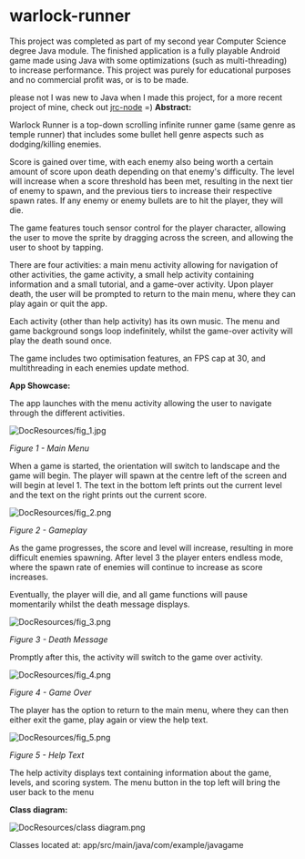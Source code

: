 # warlock-runner
This project was completed as part of my second year Computer Science degree Java module. The finished application is a fully playable Android game made using Java with some optimizations (such as multi-threading) to increase performance. This project was purely for educational purposes and no commercial profit was, or is to be made.

please not I was new to Java when I made this project, for a more recent project of mine, check out [jrc-node](https://github.com/jounaidr/jrc-node) =)
**Abstract:**

Warlock Runner is a top-down scrolling infinite runner game (same genre as temple runner) that includes some bullet hell genre aspects such as dodging/killing enemies.

Score is gained over time, with each enemy also being worth a certain amount of score upon death depending on that enemy&#39;s difficulty. The level will increase when a score threshold has been met, resulting in the next tier of enemy to spawn, and the previous tiers to increase their respective spawn rates. If any enemy or enemy bullets are to hit the player, they will die.

The game features touch sensor control for the player character, allowing the user to move the sprite by dragging across the screen, and allowing the user to shoot by tapping.

There are four activities: a main menu activity allowing for navigation of other activities, the game activity, a small help activity containing information and a small tutorial, and a game-over activity. Upon player death, the user will be prompted to return to the main menu, where they can play again or quit the app.

Each activity (other than help activity) has its own music. The menu and game background songs loop indefinitely, whilst the game-over activity will play the death sound once.

The game includes two optimisation features, an FPS cap at 30, and multithreading in each enemies update method.

**App Showcase:**

The app launches with the menu activity allowing the user to navigate through the different activities.

![DocResources/fig_1.jpg](https://github.com/jounaidr/warlock-runner/blob/master/DocResources/fig_1.jpg)

_Figure 1 - Main Menu_

When a game is started, the orientation will switch to landscape and the game will begin. The player will spawn at the centre left of the screen and will begin at level 1. The text in the bottom left prints out the current level and the text on the right prints out the current score.

![DocResources/fig_2.png](https://github.com/jounaidr/warlock-runner/blob/master/DocResources/fig_2.png)

_Figure 2 - Gameplay_

As the game progresses, the score and level will increase, resulting in more difficult enemies spawning. After level 3 the player enters endless mode, where the spawn rate of enemies will continue to increase as score increases.

Eventually, the player will die, and all game functions will pause momentarily whilst the death message displays.

![DocResources/fig_3.png](https://github.com/jounaidr/warlock-runner/blob/master/DocResources/fig_3.png)

_Figure 3 - Death Message_

Promptly after this, the activity will switch to the game over activity.

![DocResources/fig_4.png](https://github.com/jounaidr/warlock-runner/blob/master/DocResources/fig_4.png)

_Figure 4 - Game Over_

The player has the option to return to the main menu, where they can then either exit the game, play again or view the help text.

![DocResources/fig_5.png](https://github.com/jounaidr/warlock-runner/blob/master/DocResources/fig_5.png)

_Figure 5 - Help Text_

The help activity displays text containing information about the game, levels, and scoring system. The menu button in the top left will bring the user back to the menu

**Class diagram:**

![DocResources/class diagram.png](https://github.com/jounaidr/warlock-runner/blob/master/DocResources/class%20diagram.png)

Classes located at: app/src/main/java/com/example/javagame
